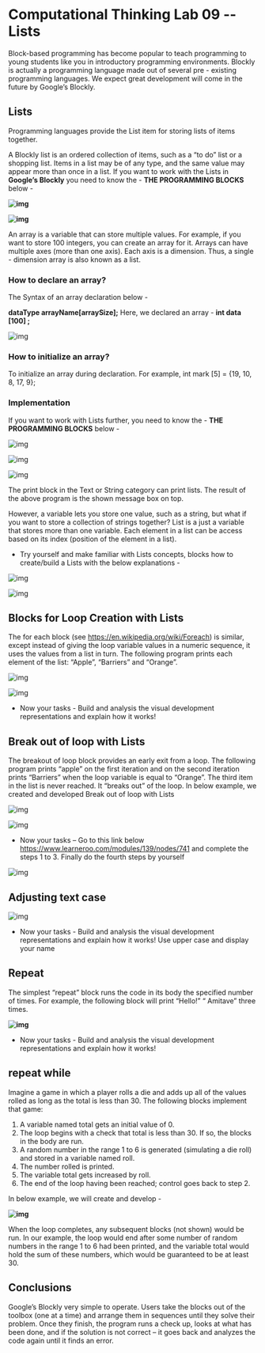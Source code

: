 # Computational Thinking Lab 09 -- Lists    

Block-based programming has become popular to teach programming to young students like you in introductory programming environments. Blockly is actually a programming language made out of several pre - existing programming languages. We expect great development will come in the future by Google’s Blockly.

## Lists

Programming languages provide the List item for storing lists of items together.

A Blockly list is an ordered collection of items, such as a “to do” list or a shopping list. Items in a list may be of any type, and the same value may appear more than once in a list. If you want to work with the Lists in **Google’s Blockly** you need to know the - **THE PROGRAMMING BLOCKS** below -  

**![img](clip_image001.png)**

**![img](clip_image002.png)**

An array is a variable that can store multiple values. For example, if you want to store 100 integers, you can create an array for it. Arrays can have multiple axes (more than one axis). Each axis is a dimension. Thus, a single - dimension array is also known as a list.

### How to declare an array?

The Syntax of an array declaration below - 

**dataType arrayName[arraySize];** Here, we declared an array - **int data [100] ;** 

![img](clip_image003.png)

### How to initialize an array?

To initialize an array during declaration. For example, int mark [5] = {19, 10, 8, 17, 9};

### Implementation 

If you want to work with Lists further, you need to know the - **THE PROGRAMMING BLOCKS** below - 

![img](clip_image004.png)

![img](clip_image005.png)

![img](clip_image006.png)

The print block in the Text or String category can print lists. The result of the above program is the shown message box on top. 

However, a variable lets you store one value, such as a string, but what if you want to store a collection of strings together? List is a just a variable that stores more than one variable. Each element in a list can be access based on its index (position of the element in a list).

- Try yourself and make familiar with Lists concepts, blocks how to create/build a Lists with the below explanations -  

![img](clip_image007.png)

![img](clip_image008.png)

## Blocks for Loop Creation with Lists

The for each block (see https://en.wikipedia.org/wiki/Foreach) is similar, except instead of giving the loop variable values in a numeric sequence, it uses the values from a list in turn. The following program prints each element of the list: “Apple”, “Barriers” and “Orange”. 

![img](clip_image009.png)

![img](clip_image010.png)

- Now your tasks - Build and analysis the visual development representations and explain how it works!

## Break out of loop with Lists 

The breakout of loop block provides an early exit from a loop. The following program prints “apple” on the first iteration and on the second iteration prints “Barriers” when the loop variable is equal to “Orange”. The third item in the list is never reached. It “breaks out” of the loop. In below example, we created and developed Break out of loop with Lists

![img](clip_image011.png)

![img](clip_image012.png)

- Now your tasks – Go to this link below https://www.learneroo.com/modules/139/nodes/741 and complete the steps 1 to 3. Finally do the fourth steps by yourself 

![img](clip_image013.png)

## Adjusting text case

 

![img](clip_image014.png)

- Now your tasks - Build and analysis the visual development representations and explain how it works! Use upper case and display your name  

## Repeat

The simplest “repeat” block runs the code in its body the specified number of times. For example, the following block will print “Hello!” “ Amitave” three times.

**![img](clip_image015.png)**

 

- Now your tasks - Build and analysis the visual development representations and explain how it works! 

## repeat while

Imagine a game in which a player rolls a die and adds up all of the values rolled as long as the total is less than 30. The following blocks implement that game: 

1. A variable named total gets an initial value of 0.
2. The loop begins with a check that total is less than 30. If so, the blocks in the body are run.
3. A random number in the range 1 to 6 is generated (simulating a die roll) and stored in a variable named roll.
4. The number rolled is printed.
5. The variable total gets increased by roll.
6. The end of the loop having been reached; control goes back to step 2. 

In below example, we will create and develop - 

**![img](clip_image016.png)**

When the loop completes, any subsequent blocks (not shown) would be run. In our example, the loop would end after some number of random numbers in the range 1 to 6 had been printed, and the variable total would hold the sum of these numbers, which would be guaranteed to be at least 30.

## Conclusions

Google’s Blockly very simple to operate. Users take the blocks out of the toolbox (one at a time) and arrange them in sequences until they solve their problem. Once they finish, the program runs a check up, looks at what has been done, and if the solution is not correct – it goes back and analyzes the code again until it finds an error. 

